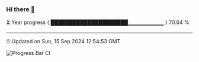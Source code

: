 ### Hi there 👋

⏳ Year progress { █████████████████████▁▁▁▁▁▁▁▁▁ } 70.64 %

---

⏰ Updated on Sun, 15 Sep 2024 12:54:53 GMT

![Progress Bar CI](https://github.com/IshwaranRudhara/GIT-ACTION/workflows/Progress%20Bar%20CI/badge.svg)

